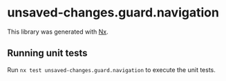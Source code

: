 # unsaved-changes.guard.navigation

This library was generated with [Nx](https://nx.dev).

## Running unit tests

Run `nx test unsaved-changes.guard.navigation` to execute the unit tests.
